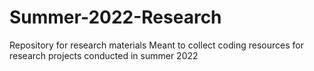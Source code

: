 # Summer-2022-Research
Repository for research materials
Meant to collect coding resources for research projects conducted in summer 2022
